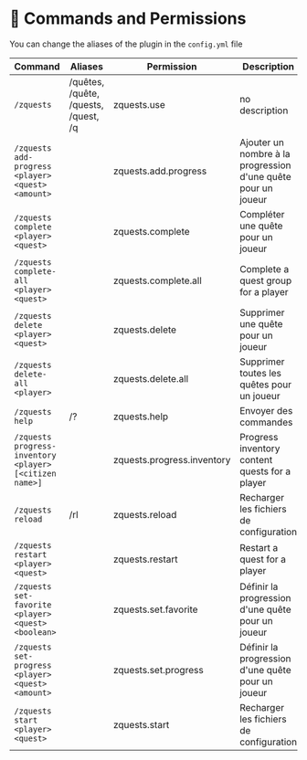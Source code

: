 # 📜 Commands and Permissions

You can change the aliases of the plugin in the `config.yml` file

<table data-full-width="true"><thead><tr><th>Command</th><th>Aliases</th><th>Permission</th><th>Description</th></tr></thead><tbody><tr><td><code>/zquests</code></td><td>/quêtes, /quête, /quests, /quest, /q</td><td>zquests.use</td><td>no description</td></tr><tr><td><code>/zquests add-progress &#x3C;player> &#x3C;quest> &#x3C;amount></code></td><td></td><td>zquests.add.progress</td><td>Ajouter un nombre à la progression d'une quête pour un joueur</td></tr><tr><td><code>/zquests complete &#x3C;player> &#x3C;quest></code></td><td></td><td>zquests.complete</td><td>Compléter une quête pour un joueur</td></tr><tr><td><code>/zquests complete-all &#x3C;player> &#x3C;quest></code></td><td></td><td>zquests.complete.all</td><td>Complete a quest group for a player</td></tr><tr><td><code>/zquests delete &#x3C;player> &#x3C;quest></code></td><td></td><td>zquests.delete</td><td>Supprimer une quête pour un joueur</td></tr><tr><td><code>/zquests delete-all &#x3C;player></code></td><td></td><td>zquests.delete.all</td><td>Supprimer toutes les quêtes pour un joueur</td></tr><tr><td><code>/zquests help</code></td><td>/?</td><td>zquests.help</td><td>Envoyer des commandes</td></tr><tr><td><code>/zquests progress-inventory &#x3C;player> [&#x3C;citizen name>]</code></td><td></td><td>zquests.progress.inventory</td><td>Progress inventory content quests for a player</td></tr><tr><td><code>/zquests reload</code></td><td>/rl</td><td>zquests.reload</td><td>Recharger les fichiers de configuration</td></tr><tr><td><code>/zquests restart &#x3C;player> &#x3C;quest></code></td><td></td><td>zquests.restart</td><td>Restart a quest for a player</td></tr><tr><td><code>/zquests set-favorite &#x3C;player> &#x3C;quest> &#x3C;boolean></code></td><td></td><td>zquests.set.favorite</td><td>Définir la progression d'une quête pour un joueur</td></tr><tr><td><code>/zquests set-progress &#x3C;player> &#x3C;quest> &#x3C;amount></code></td><td></td><td>zquests.set.progress</td><td>Définir la progression d'une quête pour un joueur</td></tr><tr><td><code>/zquests start &#x3C;player> &#x3C;quest></code></td><td></td><td>zquests.start</td><td>Recharger les fichiers de configuration</td></tr></tbody></table>
